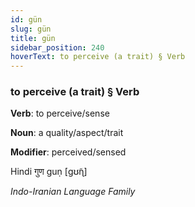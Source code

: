 ```yaml
---
id: gün
slug: gün
title: gün
sidebar_position: 240
hoverText: to perceive (a trait) § Verb
---
```


### to perceive (a trait) § Verb

**Verb**: to perceive/sense

**Noun**: a quality/aspect/trait

**Modifier**: perceived/sensed

Hindi गुण guṇ [ɡʊ̃ɳ]

*Indo-Iranian Language Family*